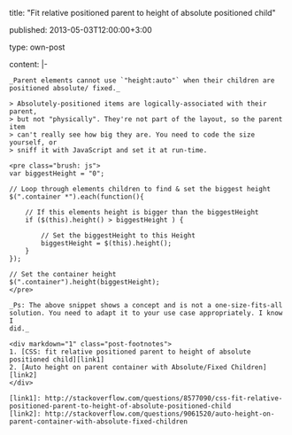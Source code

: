title: "Fit relative positioned parent to height of absolute positioned child"

published: 2013-05-03T12:00:00+3:00

type: own-post

content: |-

    _Parent elements cannot use `"height:auto"` when their children are
    positioned absolute/ fixed._

    > Absolutely-positioned items are logically-associated with their parent,
    > but not "physically". They're not part of the layout, so the parent item
    > can't really see how big they are. You need to code the size yourself, or
    > sniff it with JavaScript and set it at run-time.

    <pre class="brush: js">
    var biggestHeight = "0";

    // Loop through elements children to find & set the biggest height
    $(".container *").each(function(){

        // If this elements height is bigger than the biggestHeight
        if ($(this).height() > biggestHeight ) {

            // Set the biggestHeight to this Height
            biggestHeight = $(this).height();
        }
    });

    // Set the container height
    $(".container").height(biggestHeight);
    </pre>

    _Ps: The above snippet shows a concept and is not a one-size-fits-all
    solution. You need to adapt it to your use case appropriately. I know I
    did._

    <div markdown="1" class="post-footnotes">
    1. [CSS: fit relative positioned parent to height of absolute positioned child][link1]
    2. [Auto height on parent container with Absolute/Fixed Children][link2]
    </div>

    [link1]: http://stackoverflow.com/questions/8577090/css-fit-relative-positioned-parent-to-height-of-absolute-positioned-child
    [link2]: http://stackoverflow.com/questions/9061520/auto-height-on-parent-container-with-absolute-fixed-children
